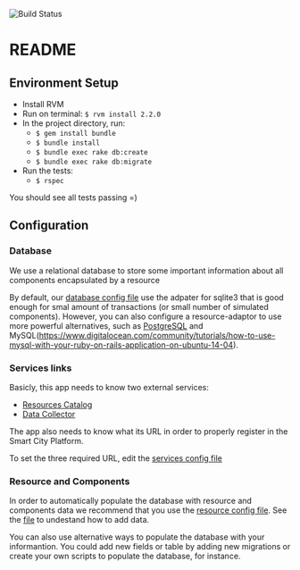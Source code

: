 ![Build Status](https://gitlab.com/smart-city-platform/resource-adaptor/badges/master/build.svg)

# README

## Environment Setup

* Install RVM
* Run on terminal: ```$ rvm install 2.2.0```
* In the project directory, run:
  * ```$ gem install bundle```
  * ```$ bundle install```
  * ```$ bundle exec rake db:create```
  * ```$ bundle exec rake db:migrate```
* Run the tests:
  * ```$ rspec```

You should see all tests passing =)

## Configuration

### Database

We use a relational database to store some important information about all components encapsulated by a resource

By default, our [database config file](config/database.yml) use the adpater for sqlite3 that is good enough for smal amount of transactions (or small number of simulated components). However, you can also configure a resource-adaptor to use more powerful alternatives, such as [PostgreSQL](https://www.digitalocean.com/community/tutorials/how-to-setup-ruby-on-rails-with-postgres) and
MySQL(https://www.digitalocean.com/community/tutorials/how-to-use-mysql-with-your-ruby-on-rails-application-on-ubuntu-14-04).

### Services links

Basicly, this app needs to know two external services:
* [Resources Catalog](https://gitlab.com/smart-city-platform/resources-catalog)
* [Data Collector](https://gitlab.com/smart-city-platform/data_collector)

The app also needs to know what its URL in order to properly register in the Smart City Platform.

To set the three required URL, edit the [services config file](config/services.yml)

### Resource and Components

In order to automatically populate the database with resource and components data we recommend that you use the [resource config file](config/resource.yml). See the [file](config/resource.yml) to undestand how to add data.

You can also use alternative ways to populate the database with your informantion. You could add new fields or table by adding new migrations or create your own scripts to populate the database, for instance.
